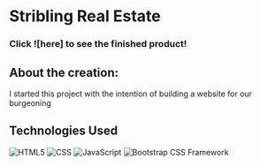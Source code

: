 # Stribling Real Estate

### Click ![here] to see the finished product!

## About the creation:
I started this project with the intention of building a website for our burgeoning 

## Technologies Used

![HTML5](https://img.shields.io/badge/%20-HTML5-red)
![CSS](https://img.shields.io/badge/%20-CSS-blue)
![JavaScript](https://img.shields.io/badge/%20-JavaScript-yellow)
![Bootstrap CSS Framework](https://img.shields.io/badge/%20-Bootstrap%20CSS-blueviolet)